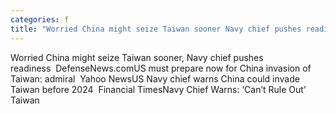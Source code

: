 ```yaml
---
categories: f
title: "Worried China might seize Taiwan sooner Navy chief pushes readiness  DefenseNewscom"
---
```

Worried China might seize Taiwan sooner, Navy chief pushes readiness&nbsp;&nbsp;DefenseNews.comUS must prepare now for China invasion of Taiwan: admiral&nbsp;&nbsp;Yahoo NewsUS Navy chief warns China could invade Taiwan before 2024&nbsp;&nbsp;Financial TimesNavy Chief Warns: ‘Can’t Rule Out’ Taiwan 